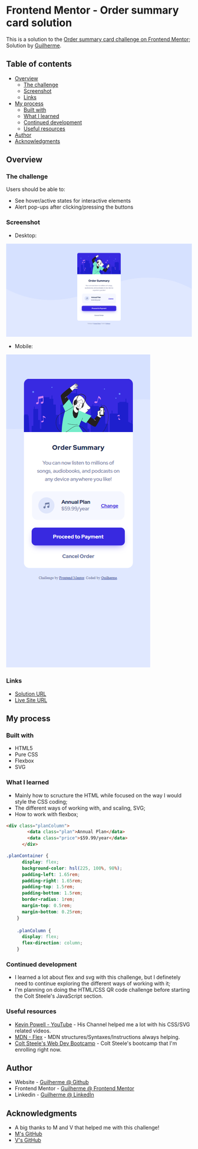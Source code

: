 # Frontend Mentor - Order summary card solution

This is a solution to the [Order summary card challenge on Frontend Mentor](https://www.frontendmentor.io/challenges/order-summary-component-QlPmajDUj); 
Solution by [Guilherme](https://github.com/dz03vc).

## Table of contents

- [Overview](#overview)
  - [The challenge](#the-challenge)
  - [Screenshot](#screenshot)
  - [Links](#links)
- [My process](#my-process)
  - [Built with](#built-with)
  - [What I learned](#what-i-learned)
  - [Continued development](#continued-development)
  - [Useful resources](#useful-resources)
- [Author](#author)
- [Acknowledgments](#acknowledgments)


## Overview

### The challenge

Users should be able to:

- See hover/active states for interactive elements
- Alert pop-ups after clicking/pressing the buttons

### Screenshot

- Desktop:

![Desktop Version](https://github.com/dz03vc/orderSummaryComponent/blob/main/screenshotOrderSummaryDesktop.png?raw=true)

- Mobile:

![Mobile Version](https://github.com/dz03vc/orderSummaryComponent/blob/main/screenshotOrderSummaryMobile.png?raw=true)

### Links

- [Solution URL](https://github.com/dz03vc/orderSummaryComponent)
- [Live Site URL](https://dz03vc.github.io/orderSummaryComponent/)

## My process

### Built with

- HTML5
- Pure CSS 
- Flexbox
- SVG

### What I learned

- Mainly how to scructure the HTML while focused on the way I would style the CSS coding;
- The different ways of working with, and scaling, SVG;
- How to work with flexbox;

```html
<div class="planColumn">
        <data class="plan">Annual Plan</data>
        <data class="price">$59.99/year</data>
      </div>
```
```css
.planContainer {
      display: flex;
      background-color: hsl(225, 100%, 98%);
      padding-left: 1.65rem;
      padding-right: 1.65rem;
      padding-top: 1.5rem;
      padding-bottom: 1.5rem;
      border-radius: 1rem;
      margin-top: 0.5rem;
      margin-bottom: 0.25rem;
    }

    .planColumn {
      display: flex;
      flex-direction: column;
    }
```

### Continued development

- I learned a lot about flex and svg with this challenge, but I definetely need to continue exploring the different ways of working with it;
- I'm planning on doing the HTML/CSS QR code challenge before starting the Colt Steele's JavaScript section.

### Useful resources

- [Kevin Powell - YouTube](https://www.youtube.com/@KevinPowell) - His Channel helped me a lot with his CSS/SVG related videos.
- [MDN - Flex](https://developer.mozilla.org/en-US/docs/Web/CSS/flex) - MDN structures/Syntaxes/Instructions always helping.
- [Colt Steele's Web Dev Bootcamp](https://www.udemy.com/course/the-web-developer-bootcamp/) - Colt Steele's bootcamp that I'm enrolling right now.

## Author

- Website - [Guilherme @ Github](https://github.com/dz03vc)
- Frontend Mentor - [Guilherme @ Frontend Mentor](https://www.frontendmentor.io/profile/dz03vc)
- Linkedin - [Guilherme @ LinkedIn](https://www.linkedin.com/in/guilherme-pinto-1b998b22/)


## Acknowledgments

- A big thanks to M and V that helped me with this challenge!
- [M's GitHub](https://github.com/studentiyot)
- [V's GitHub](https://github.com/Vishisht-Dwivedi)

